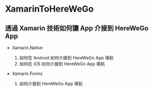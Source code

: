 # XamarinToHereWeGo
## 透過 Xamarin 技術如何讓 App 介接到 HereWeGo App

* Xamarin.Native
    1. 如何在 Android 如何介接到 HereWeGo App 導航
    2. 如何在 iOS 如何介接到 HereWeGo App 導航

* Xamarin.Forms
    1. 如何介接到 HereWeGo App 導航